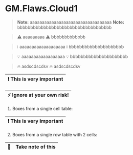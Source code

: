 # GM.Flaws.Cloud1

> **Note:** aaaaaaaaaaaaaaaaaaaaaaaaaaaaaaaaaa
**Note:** bbbbbbbbbbbbbbbbbbbbbbbbbbbbbbbbbbbb


> :warning: aaaaaaaaa
:warning: bbbbbbbbbbbbb

> :information_source: aaaaaaaaaaaaaaaaaaa
:information_source: bbbbbbbbbbbbbbbbbbbbb

> :bulb: aaaaaaaaaaaaaaaaaa
:bulb: bbbbbbbbbbbbbbbbbbbbbb

> :fire: asdscdscdsv
:fire: asdscdscdsv




| :exclamation:  This is very important   |
|-----------------------------------------|


| :zap:        Ignore at your own risk!   |
|-----------------------------------------|



1. Boxes from a single cell table:

| :exclamation:  This is very important   |
|-----------------------------------------|

2. Boxes from a single row table with 2 cells:

| :memo:        | Take note of this       |
|---------------|:------------------------|
